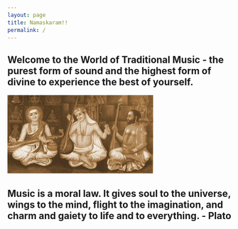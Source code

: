 ```yaml
---
layout: page
title: Namaskaram!!
permalink: /
---
```


## Welcome to the World of Traditional Music - the purest  form of sound and the highest form of divine to experience the best of yourself.

<img class="home-trimurthis" src="/images/trimurthis.jpg" />

## Music is a moral law. It gives soul to the universe, wings to the mind, flight to the imagination, and charm and gaiety to life and to everything.  - Plato